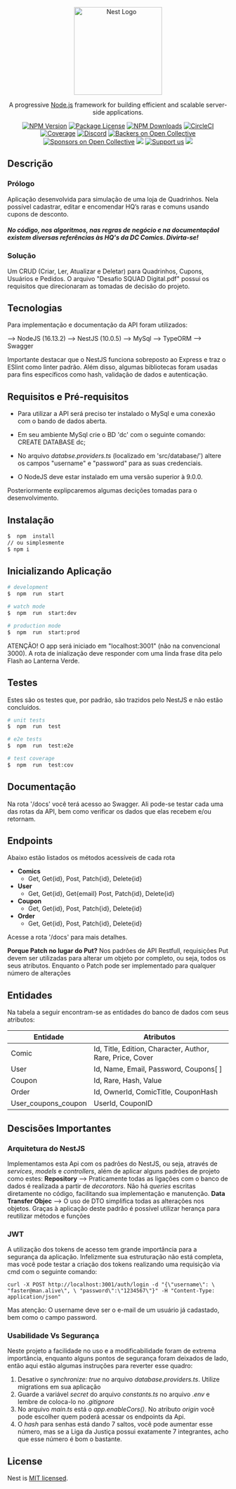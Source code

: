 <p align="center">
  <a href="http://nestjs.com/" target="blank"><img src="https://nestjs.com/img/logo-small.svg" width="200" alt="Nest Logo" /></a>
</p>

[circleci-image]: https://img.shields.io/circleci/build/github/nestjs/nest/master?token=abc123def456
[circleci-url]: https://circleci.com/gh/nestjs/nest

  <p align="center">A progressive <a href="http://nodejs.org" target="_blank">Node.js</a> framework for building efficient and scalable server-side applications.</p>
    <p align="center">
<a href="https://www.npmjs.com/~nestjscore" target="_blank"><img src="https://img.shields.io/npm/v/@nestjs/core.svg" alt="NPM Version" /></a>
<a href="https://www.npmjs.com/~nestjscore" target="_blank"><img src="https://img.shields.io/npm/l/@nestjs/core.svg" alt="Package License" /></a>
<a href="https://www.npmjs.com/~nestjscore" target="_blank"><img src="https://img.shields.io/npm/dm/@nestjs/common.svg" alt="NPM Downloads" /></a>
<a href="https://circleci.com/gh/nestjs/nest" target="_blank"><img src="https://img.shields.io/circleci/build/github/nestjs/nest/master" alt="CircleCI" /></a>
<a href="https://coveralls.io/github/nestjs/nest?branch=master" target="_blank"><img src="https://coveralls.io/repos/github/nestjs/nest/badge.svg?branch=master#9" alt="Coverage" /></a>
<a href="https://discord.gg/G7Qnnhy" target="_blank"><img src="https://img.shields.io/badge/discord-online-brightgreen.svg" alt="Discord"/></a>
<a href="https://opencollective.com/nest#backer" target="_blank"><img src="https://opencollective.com/nest/backers/badge.svg" alt="Backers on Open Collective" /></a>
<a href="https://opencollective.com/nest#sponsor" target="_blank"><img src="https://opencollective.com/nest/sponsors/badge.svg" alt="Sponsors on Open Collective" /></a>
  <a href="https://paypal.me/kamilmysliwiec" target="_blank"><img src="https://img.shields.io/badge/Donate-PayPal-ff3f59.svg"/></a>
    <a href="https://opencollective.com/nest#sponsor"  target="_blank"><img src="https://img.shields.io/badge/Support%20us-Open%20Collective-41B883.svg" alt="Support us"></a>
  <a href="https://twitter.com/nestframework" target="_blank"><img src="https://img.shields.io/twitter/follow/nestframework.svg?style=social&label=Follow"></a>
</p>
  <!--[![Backers on Open Collective](https://opencollective.com/nest/backers/badge.svg)](https://opencollective.com/nest#backer)
  [![Sponsors on Open Collective](https://opencollective.com/nest/sponsors/badge.svg)](https://opencollective.com/nest#sponsor)-->


## Descrição

### Prólogo
Aplicação desenvolvida para simulação de uma loja de Quadrinhos. Nela possível cadastrar, editar e encomendar HQ’s raras e comuns usando cupons de desconto.

####  *No código, nos algoritmos, nas regras de negócio e na documentaçãoI existem diversas referências às HQ's da DC Comics. Divirta-se!*


### Solução
Um CRUD (Criar, Ler, Atualizar e Deletar) para Quadrinhos, Cupons, Usuários e Pedidos. O arquivo "Desafio SQUAD Digital.pdf" possui os requisitos que direcionaram as tomadas de decisão do projeto.


## Tecnologias
Para implementação e documentação da API foram utilizados:

--> NodeJS (16.13.2)
--> NestJS (10.0.5)
--> MySql
--> TypeORM
--> Swagger

Importante destacar que o NestJS funciona sobreposto ao Express e traz o ESlint como linter padrão. Além disso, algumas bibliotecas foram usadas para fins específicos como hash, validação de dados e autenticação.


## Requisitos e Pré-requisitos

- Para utilizar a API será preciso ter instalado o MySql e uma conexão com o bando de dados aberta.

- Em seu ambiente MySql crie o BD 'dc' com o seguinte comando: CREATE DATABASE  dc;

- No arquivo *databse.providers.ts* (localizado em 'src/database/') altere os campos "username" e "password" para as suas credenciais.
  
- O NodeJS deve estar instalado em uma versão superior à 9.0.0.
  

Posteriormente explipcaremos algumas decições tomadas para o desenvolvimento.
  

## Instalação
```bash
$  npm  install
// ou simplesmente
$ npm i
```

## Inicializando Aplicação

```bash
# development
$  npm  run  start

# watch mode
$  npm  run  start:dev

# production mode
$  npm  run  start:prod
```

ATENÇÃO! O app será iniciado em "localhost:3001" (não na convencional 3000).
A rota de inialização deve responder com uma linda frase dita pelo Flash ao Lanterna Verde.

  

## Testes

Estes são os testes que, por padrão, são trazidos pelo NestJS e não estão concluídos.
```bash
# unit tests
$  npm  run  test

# e2e tests
$  npm  run  test:e2e

# test coverage
$  npm  run  test:cov
```

  ## Documentação
  Na rota '/docs' você terá acesso ao Swagger. Ali pode-se testar cada uma das rotas da API, bem como verificar os dados que elas recebem e/ou retornam.
  
  ## Endpoints
  
Abaixo estão listados os métodos acessíveis de cada rota
 - **Comics**
	 - Get, Get{id}, Post, Patch{id}, Delete{id}
 - **User**	
	  - Get, Get{id}, Get{email} Post, Patch{id}, Delete{id}
 - **Coupon**
	 - Get, Get{id}, Post, Patch{id}, Delete{id}
 - **Order**	
	- Get, Get{id}, Post, Patch{id}, Delete{id}

Acesse a rota  '/docs' para mais detalhes.

 **Porque Patch no lugar do Put?**
Nos padrões de API Restfull, requisições Put devem ser utilizadas para alterar um objeto por completo, ou seja, todos os seus atributos. Enquanto o Patch pode ser implementado para qualquer número de alterações

## Entidades

Na tabela a seguir encontram-se as entidades do banco de dados com seus atributos:


|Entidade|Atributos|
|--|--|
|Comic| Id, Title, Edition, Character, Author, Rare, Price, Cover|
|User| Id, Name, Email, Password, Coupons[ ] |
|Coupon|Id, Rare, Hash, Value |
|Order|Id, OwnerId, ComicTitle, CouponHash |
|User_coupons_coupon| UserId, CouponID|

## Descisões Importantes

### Arquitetura do NestJS
Implementamos esta Api com os padrões do NestJS, ou seja, através de *services*, *models* e *controllers*, além de aplicar alguns padrões de projeto como estes:
**Repository** 
--> Praticamente todas as ligações com o banco de dados é realizada a partir de *decorators*. Não há *queries* escritas diretamente no código, facilitando sua implementação e manutenção.
**Data Transfer Objec**
--> O uso de DTO simplifica todas as alterações nos objetos. Graças à aplicação deste padrão é possível utilizar herança para reutilizar métodos e funções

### JWT
A utilização dos tokens de acesso tem grande importância para a segurança da aplicação. Infelizmente sua estruturação não está completa, mas você pode testar a criação dos tokens realizando uma requisição via cmd com o seguinte comando:

	curl -X POST http://localhost:3001/auth/login -d "{\"username\": \ "faster@man.alive\", \ "password\":\"1234567\"}" -H "Content-Type: application/json"
Mas atenção: O username deve ser o e-mail de um usuário já cadastado, bem como o campo password.

### Usabilidade Vs Segurança
Neste projeto a facilidade no uso e a modificabilidade foram de extrema importância, enquanto alguns pontos de segurança foram deixados de lado, então aqui estão algumas instruções para reverter esse quadro:

 1. Desative o *synchronize:  true* no arquivo *database.providers.ts*. Utilize migrations em sua aplicação
 2. Guarde a variável *secret* do arquivo *constants.ts* no arquivo *.env* e lembre de coloca-lo no *.gitignore*
 3.  No arquivo *main.ts* está o *app.enableCors()*. No atributo *origin* você pode escolher quem poderá acessar os endpoints da Api.
 4. O *hash* para senhas está dando 7 saltos, você pode aumentar esse número, mas se a Liga da Justiça possui exatamente 7 integrantes, acho que esse número é bom o bastante.

## License
Nest is [MIT licensed](LICENSE).